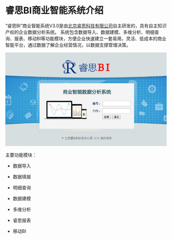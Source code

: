 # 睿思BI商业智能系统介绍

  “睿思BI”商业智能系统V3.0是由[北京睿思科技有限公司](http://www.ruisitech.com)自主研发的，具有自主知识产权的企业数据分析系统。 系统包含数据导入、数据建模、多维分析、明细查询、报表、移动BI等功能模块，方便企业快速建立一套易用，灵活、低成本的商业智能平台，通过数据了解企业经营情况，以数据支撑管理决策。
  
  ![睿思BI](QQ图片20161206173442.png)

主要功能模块：

* 数据导入

* 数据填报

* 明细查询

* 数据建模

* 多维分析

* 睿思报表

* 移动BI